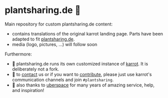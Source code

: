 # plantsharing.de 🌱

Main repository for custom plantsharing.de content:

 - contains translations of the original karrot landing page. Parts have been adapted to fit [plantsharing.de](plantsharing.de).
 - media (logo, pictures, …) will follow soon


Furthermore:

 - 🥕 plantsharing.de runs its own customized instance of [karrot](https://github.com/yunity/karrot-frontend/). It is deliberately not a fork.
 - 💬 to [contact](https://github.com/yunity/karrot-frontend/blob/02cb0bb01e46d4815a1267a2c1229ec16ff690af/docs/README.md) us or if you want to [contribute](https://github.com/yunity/karrot-frontend/blob/master/CONTRIBUTE.md), please just use karrot's communication channels and join ``#plantsharing``.
 - 🚀 also thanks to [uberspace](https://uberspace.de) for many years of amazing service, help, and inspiration!

